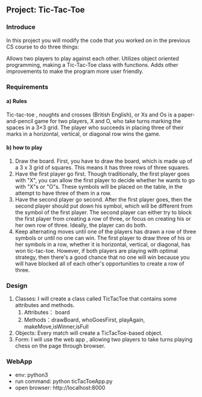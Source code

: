 ## Project: Tic-Tac-Toe

### Introduce
In this project you will modify the code that you worked on in the previous CS course to do three things:

Allows two players to play against each other.
Utilizes object oriented programming, making a Tic-Tac-Toe class with functions.
Adds other improvements to make the program more user friendly.

### Requirements
#### a) Rules
Tic-tac-toe , noughts and crosses (British English), or Xs and Os is a paper-and-pencil game for two players, X and O, who take turns marking the spaces in a 3×3 grid. The player who succeeds in placing three of their marks in a horizontal, vertical, or diagonal row wins the game.
#### b) how to play
1. Draw the board. First, you have to draw the board, which is made up of a 3 x 3 grid of squares. This means it has three rows of three squares. 
2. Have the first player go first. Though traditionally, the first player goes with "X", you can allow the first player to decide whether he wants to go with "X"s or "O"s. These symbols will be placed on the table, in the attempt to have three of them in a row. 
3. Have the second player go second. After the first player goes, then the second player should put down his symbol, which will be different from the symbol of the first player. The second player can either try to block the first player from creating a row of three, or focus on creating his or her own row of three. Ideally, the player can do both.
4. Keep alternating moves until one of the players has drawn a row of three symbols or until no one can win. The first player to draw three of his or her symbols in a row, whether it is horizontal, vertical, or diagonal, has won tic-tac-toe. However, if both players are playing with optimal strategy, then there's a good chance that no one will win because you will have blocked all of each other's opportunities to create a row of three.

### Design
1. Classes: I will create a class called TicTacToe that contains some attributes and methods.
    1. Attributes： board
    2. Methods：drawBoard, whoGoesFirst, playAgain, makeMove,isWinner,isFull
2. Objects: Every match will create a TicTacToe-based object.
3. Form: I will use the web app , allowing two players to take turns playing chess on the page through browser.

### WebApp

- env: python3
- run command: python ticTacToeApp.py
- open browser:  http://localhost:8000